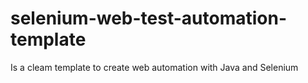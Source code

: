 # selenium-web-test-automation-template
Is a cleam template to create web automation with Java and Selenium
